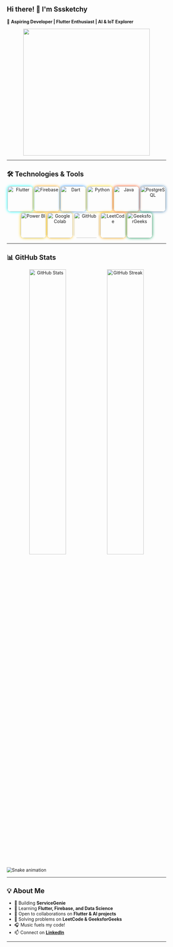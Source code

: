 ## Hi there! 👋 I'm Sssketchy  

🚀 **Aspiring Developer | Flutter Enthusiast | AI & IoT Explorer**  

<div align="center">
  <img src="https://media.giphy.com/media/qgQUggAC3Pfv687qPC/giphy.gif" width="400px"/>
</div>

---

## 🛠️ Technologies & Tools  

<p align="center">
  <img src="https://cdn.jsdelivr.net/gh/devicons/devicon/icons/flutter/flutter-original.svg" alt="Flutter" width="80" height="80" style="border-radius:10px; box-shadow: 0 0 10px #00FFFF;"/>
  <img src="https://cdn.jsdelivr.net/gh/devicons/devicon/icons/firebase/firebase-plain.svg" alt="Firebase" width="80" height="80" style="border-radius:10px; box-shadow: 0 0 10px #FFA500;"/>
  <img src="https://cdn.jsdelivr.net/gh/devicons/devicon/icons/dart/dart-original.svg" alt="Dart" width="80" height="80" style="border-radius:10px; box-shadow: 0 0 10px #1E90FF;"/>
  <img src="https://cdn.jsdelivr.net/gh/devicons/devicon/icons/python/python-original.svg" alt="Python" width="80" height="80" style="border-radius:10px; box-shadow: 0 0 10px #FFD700;"/>
  <img src="https://cdn.jsdelivr.net/gh/devicons/devicon/icons/java/java-original.svg" alt="Java" width="80" height="80" style="border-radius:10px; box-shadow: 0 0 10px #FF4500;"/>
  <img src="https://cdn.jsdelivr.net/gh/devicons/devicon/icons/postgresql/postgresql-original.svg" alt="PostgreSQL" width="80" height="80" style="border-radius:10px; box-shadow: 0 0 10px #4682B4;"/>
  <img src="https://upload.wikimedia.org/wikipedia/commons/c/cf/New_Power_BI_Logo.svg" alt="Power BI" width="80" height="80" style="border-radius:10px; box-shadow: 0 0 10px #F2C811;"/>
  <img src="https://upload.wikimedia.org/wikipedia/commons/d/d0/Google_Colaboratory_SVG_Logo.svg" alt="Google Colab" width="80" height="80" style="border-radius:10px; box-shadow: 0 0 10px #FFB900;"/>
  <img src="https://cdn.jsdelivr.net/gh/devicons/devicon/icons/github/github-original.svg" alt="GitHub" width="80" height="80" style="border-radius:10px; box-shadow: 0 0 10px #ffffff;"/>
  <img src="https://upload.wikimedia.org/wikipedia/commons/1/19/LeetCode_logo_black.png" alt="LeetCode" width="80" height="80" style="border-radius:10px; box-shadow: 0 0 10px #FFA500;"/>
  <img src="https://upload.wikimedia.org/wikipedia/commons/4/43/GeeksforGeeks.svg" alt="GeeksforGeeks" width="80" height="80" style="border-radius:10px; box-shadow: 0 0 10px #0F9D58;"/>
</p>  

---

## 📊 GitHub Stats  

<p align="center">
  <img src="https://github-readme-stats.vercel.app/api?username=Sssketchy&show_icons=true&theme=radical" alt="GitHub Stats" width="48%"/>
  <img src="https://github-readme-streak-stats.herokuapp.com/?user=Sssketchy&theme=radical" alt="GitHub Streak" width="48%"/>
</p>  

![Snake animation](https://github.com/Sssketchy/Sssketchy/blob/output/github-contribution-grid-snake.svg)

---

## 💡 About Me  
- 🚀 Building **ServiceGenie**  
- 🌱 Learning **Flutter, Firebase, and Data Science**  
- 🤝 Open to collaborations on **Flutter & AI projects**  
- 🎯 Solving problems on **LeetCode & GeeksforGeeks**  
- 🎧 Music fuels my code!  
- 📫 Connect on **[LinkedIn](https://www.linkedin.com/in/yashwanth-vignesh-k-264033344/)**  

---



